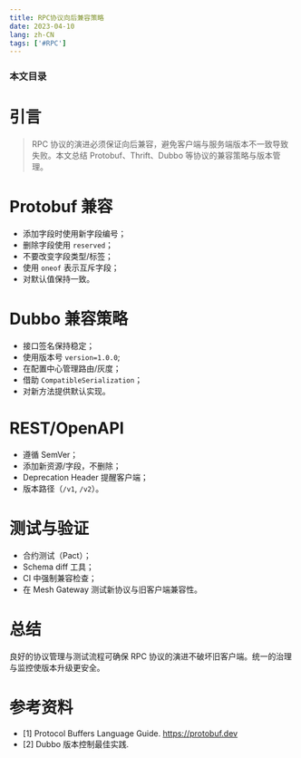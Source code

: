 ```yaml
---
title: RPC协议向后兼容策略
date: 2023-04-10
lang: zh-CN
tags: ['#RPC']
---
```


### 本文目录
<!-- toc -->

# 引言
> RPC 协议的演进必须保证向后兼容，避免客户端与服务端版本不一致导致失败。本文总结 Protobuf、Thrift、Dubbo 等协议的兼容策略与版本管理。

# Protobuf 兼容
- 添加字段时使用新字段编号；
- 删除字段使用 `reserved`；
- 不要改变字段类型/标签；
- 使用 `oneof` 表示互斥字段；
- 对默认值保持一致。

# Dubbo 兼容策略
- 接口签名保持稳定；
- 使用版本号 `version=1.0.0`; 
- 在配置中心管理路由/灰度；
- 借助 `CompatibleSerialization`；
- 对新方法提供默认实现。

# REST/OpenAPI
- 遵循 SemVer；
- 添加新资源/字段，不删除；
- Deprecation Header 提醒客户端；
- 版本路径（`/v1`, `/v2`）。

# 测试与验证
- 合约测试（Pact）；
- Schema diff 工具；
- CI 中强制兼容检查；
- 在 Mesh Gateway 测试新协议与旧客户端兼容性。

# 总结
良好的协议管理与测试流程可确保 RPC 协议的演进不破坏旧客户端。统一的治理与监控使版本升级更安全。

# 参考资料
- [1] Protocol Buffers Language Guide. https://protobuf.dev
- [2] Dubbo 版本控制最佳实践.
